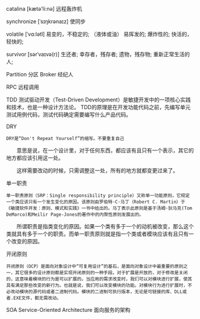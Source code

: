 catalina [kætə'li:nə] 远程轰炸机

synchronize  [ˈsɪŋkrənaɪz] 使同步

volatile [ˈvɑ:lətl] 易变的，不稳定的; （液体或油） 易挥发的; 爆炸性的; 快活的，轻快的;

survivor [sərˈvaɪvə(r)] 生还者; 幸存者，残存者; 遗物，残存物; 重新正常生活的人;

Partition 分区
Broker  经纪人

RPC 远程调用

TDD	测试驱动开发（Test-Driven Development）是敏捷开发中的一项核心实践和技术，也是一种设计方法论。
	TDD的原理是在开发功能代码之前，先编写单元测试用例代码，测试代码确定需要编写什么产品代码。

DRY

	DRY是“Don't Repeat Yourself”的缩写。不要重复自己

　　意思是说，在一个设计里，对于任何东西，都应该有且只有一个表示，其它的地方都应该引用这一处。

　　这样需要改动的时候，只需调整这一处，所有的地方就都变更过来了。

单一职责

	单一职责原则（SRP：Single responsibility principle）又称单一功能原则，它规定一个类应该只有一个发生变化的原因。该原则由罗伯特·C·马丁（Robert C. Martin）于《敏捷软件开发：原则、模式和实践》一书中给出的。马丁表示此原则是基于汤姆·狄马克(Tom DeMarco)和Meilir Page-Jones的著作中的内聚性原则发展出的。

　　所谓职责是指类变化的原因。如果一个类有多于一个的动机被改变，那么这个类就具有多于一个的职责。而单一职责原则就是指一个类或者模块应该有且只有一个改变的原因。

开闭原则

	开闭原则（OCP）是面向对象设计中“可复用设计”的基石，是面向对象设计中最重要的原则之一，其它很多的设计原则都是实现开闭原则的一种手段。对于扩展是开放的，对于修改是关闭的，这意味着模块的行为是可以扩展的。当应用的需求改变时，我们可以对模块进行扩展，使其具有满足那些改变的新行为。也就是说，我们可以改变模块的功能。对模块行为进行扩展时，不必改动模块的源代码或者二进制代码。模块的二进制可执行版本，无论是可链接的库、DLL或者.EXE文件，都无需改动。

SOA	Service-Oriented Architecture 面向服务的架构
